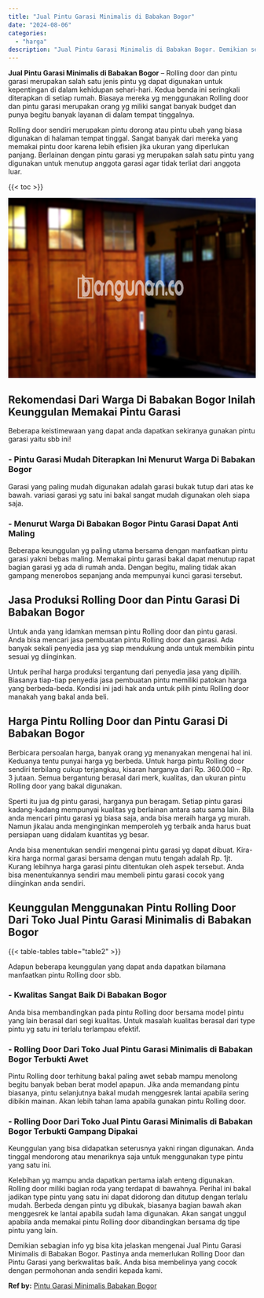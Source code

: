 ```yaml
---
title: "Jual Pintu Garasi Minimalis di Babakan Bogor"
date: "2024-08-06"
categories: 
  - "harga"
description: "Jual Pintu Garasi Minimalis di Babakan Bogor. Demikian sebagian info yg bisa kita jelaskan mengenai Jual Pintu Garasi Minimalis di Babakan Bogor. Pastinya an..."
---
```


**Jual Pintu Garasi Minimalis di Babakan Bogor** – Rolling door dan pintu garasi merupakan salah satu jenis pintu yg dapat digunakan untuk kepentingan di dalam kehidupan sehari-hari. Kedua benda ini seringkali diterapkan di setiap rumah. Biasaya mereka yg menggunakan Rolling door dan pintu garasi merupakan orang yg miliki sangat banyak budget dan punya begitu banyak layanan di dalam tempat tinggalnya.

Rolling door sendiri merupakan pintu dorong atau pintu ubah yang biasa digunakan di halaman tempat tinggal. Sangat banyak dari mereka yang memakai pintu door karena lebih efisien jika ukuran yang diperlukan panjang. Berlainan dengan pintu garasi yg merupakan salah satu pintu yang digunakan untuk menutup anggota garasi agar tidak terliat dari anggota luar.

{{< toc >}}

![Jual Pintu Garasi Minimalis di Babakan Bogor](/images/pintu-garasi-24.png)

## Rekomendasi Dari Warga Di Babakan Bogor Inilah Keunggulan Memakai Pintu Garasi

Beberapa keistimewaan yang dapat anda dapatkan sekiranya gunakan pintu garasi yaitu sbb ini!

### \- Pintu Garasi Mudah Diterapkan Ini Menurut Warga Di Babakan Bogor

Garasi yang paling mudah digunakan adalah garasi bukak tutup dari atas ke bawah. variasi garasi yg satu ini bakal sangat mudah digunakan oleh siapa saja.

### \- Menurut Warga Di Babakan Bogor Pintu Garasi Dapat Anti Maling

Beberapa keunggulan yg paling utama bersama dengan manfaatkan pintu garasi yakni bebas maling. Memakai pintu garasi bakal dapat menutup rapat bagian garasi yg ada di rumah anda. Dengan begitu, maling tidak akan gampang menerobos sepanjang anda mempunyai kunci garasi tersebut.

## Jasa Produksi Rolling Door dan Pintu Garasi Di Babakan Bogor

Untuk anda yang idamkan memsan pintu Rolling door dan pintu garasi. Anda bisa mencari jasa pembuatan pintu Rolling door dan garasi. Ada banyak sekali penyedia jasa yg siap mendukung anda untuk membikin pintu sesuai yg diinginkan.

Untuk perihal harga produksi tergantung dari penyedia jasa yang dipilih. Biasanya tiap-tiap penyedia jasa pembuatan pintu memiliki patokan harga yang berbeda-beda. Kondisi ini jadi hak anda untuk pilih pintu Rolling door manakah yang bakal anda beli.

## Harga Pintu Rolling Door dan Pintu Garasi Di Babakan Bogor

Berbicara persoalan harga, banyak orang yg menanyakan mengenai hal ini. Keduanya tentu punyai harga yg berbeda. Untuk harga pintu Rolling door sendiri terbilang cukup terjangkau, kisaran harganya dari Rp. 360.000 – Rp. 3 jutaan. Semua bergantung berasal dari merk, kualitas, dan ukuran pintu Rolling door yang bakal digunakan.

Sperti itu jua dg pintu garasi, harganya pun beragam. Setiap pintu garasi kadang-kadang mempunyai kualitas yg berlainan antara satu sama lain. Bila anda mencari pintu garasi yg biasa saja, anda bisa meraih harga yg murah. Namun jikalau anda menginginkan memperoleh yg terbaik anda harus buat persiapan uang didalam kuantitas yg besar.

Anda bisa menentukan sendiri mengenai pintu garasi yg dapat dibuat. Kira-kira harga normal garasi bersama dengan mutu tengah adalah Rp. 1jt. Kurang lebihnya harga garasi pintu ditentukan oleh aspek tersebut. Anda bisa menentukannya sendiri mau membeli pintu garasi cocok yang diinginkan anda sendiri.

## Keunggulan Menggunakan Pintu Rolling Door Dari Toko Jual Pintu Garasi Minimalis di Babakan Bogor

{{< table-tables table="table2" >}}

Adapun beberapa keunggulan yang dapat anda dapatkan bilamana manfaatkan pintu Rolling door sbb.

### \- Kwalitas Sangat Baik Di Babakan Bogor

Anda bisa membandingkan pada pintu Rolling door bersama model pintu yang lain berasal dari segi kualitas. Untuk masalah kualitas berasal dari type pintu yg satu ini terlalu terlampau efektif.

### \- Rolling Door Dari Toko Jual Pintu Garasi Minimalis di Babakan Bogor Terbukti Awet

Pintu Rolling door terhitung bakal paling awet sebab mampu menolong begitu banyak beban berat model apapun. Jika anda memandang pintu biasanya, pintu selanjutnya bakal mudah menggesrek lantai apabila sering dibikin mainan. Akan lebih tahan lama apabila gunakan pintu Rolling door.

### \- Rolling Door Dari Toko Jual Pintu Garasi Minimalis di Babakan Bogor Terbukti Gampang Dipakai

Keunggulan yang bisa didapatkan seterusnya yakni ringan digunakan. Anda tinggal mendorong atau menariknya saja untuk menggunakan type pintu yang satu ini.

Kelebihan yg mampu anda dapatkan pertama ialah enteng digunakan. Rolling door miliki bagian roda yang terdapat di bawahnya. Perihal ini bakal jadikan type pintu yang satu ini dapat didorong dan ditutup dengan terlalu mudah. Berbeda dengan pintu yg dibukak, biasanya bagian bawah akan menggesrek ke lantai apabila sudah lama digunakan. Akan sangat unggul apabila anda memakai pintu Rolling door dibandingkan bersama dg tipe pintu yang lain.

Demikian sebagian info yg bisa kita jelaskan mengenai Jual Pintu Garasi Minimalis di Babakan Bogor. Pastinya anda memerlukan Rolling Door dan Pintu Garasi yang berkwalitas baik. Anda bisa membelinya yang cocok dengan permohonan anda sendiri kepada kami.

**Ref by:** [Pintu Garasi Minimalis Babakan Bogor](https://id.wikipedia.org/wiki/Pintu)
